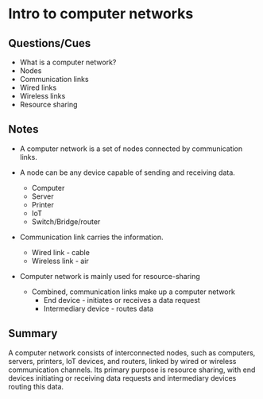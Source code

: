 # Intro to computer networks

## Questions/Cues

- What is a computer network?
- Nodes
- Communication links
- Wired links
- Wireless links
- Resource sharing

## Notes

- A computer network is a set of nodes connected by communication links.
- A node can be any device capable of sending and receiving data.
  - Computer
  - Server
  - Printer
  - IoT
  - Switch/Bridge/router

- Communication link carries the information.
  - Wired link - cable
  - Wireless link - air

- Computer network is mainly used for resource-sharing
  - Combined, communication links make up a computer network
    - End device - initiates or receives a data request
    - Intermediary device - routes data

## Summary

A computer network consists of interconnected nodes, such as computers, servers, printers, IoT devices, and routers, linked by wired or wireless communication channels. Its primary purpose is resource sharing, with end devices initiating or receiving data requests and intermediary devices routing this data.
